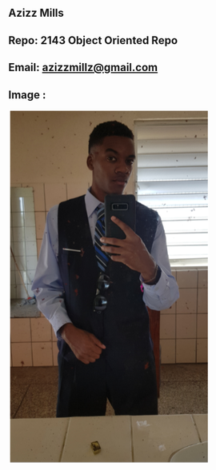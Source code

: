 ## Azizz Mills
## Repo: 2143 Object Oriented Repo 
## Email: azizzmillz@gmail.com
## Image :
<img src= "Pic.PNG" length= "100" width="400">

